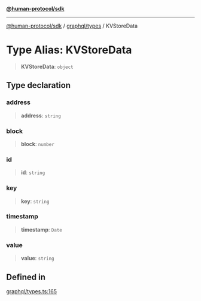 [**@human-protocol/sdk**](../../../README.md)

***

[@human-protocol/sdk](../../../modules.md) / [graphql/types](../README.md) / KVStoreData

# Type Alias: KVStoreData

> **KVStoreData**: `object`

## Type declaration

### address

> **address**: `string`

### block

> **block**: `number`

### id

> **id**: `string`

### key

> **key**: `string`

### timestamp

> **timestamp**: `Date`

### value

> **value**: `string`

## Defined in

[graphql/types.ts:165](https://github.com/humanprotocol/human-protocol/blob/56ae619ae33e232b0271b9dc076dbc65267827e9/packages/sdk/typescript/human-protocol-sdk/src/graphql/types.ts#L165)
